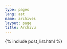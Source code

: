 ```yaml
---
type: pages
lang: ast
name: archives
layout: page
title: Archivu
---
```


  {% include post_list.html %}

